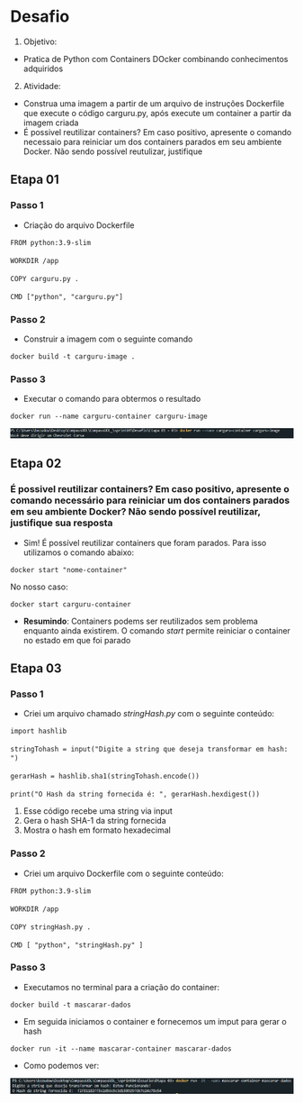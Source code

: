 # **Desafio**
1. Objetivo: 
* Pratica de Python com Containers DOcker combinando conhecimentos adquiridos
2. Atividade:
* Construa uma imagem a partir de um arquivo de instruções Dockerfile que execute o código carguru.py, após execute um container a partir da imagem criada
* É possivel reutilizar containers? Em caso positivo, apresente o comando necessaio para reiniciar um dos containers parados em seu ambiente Docker. Não sendo possível reutulizar, justifique

## **Etapa 01**

### **Passo 1**
- Criação do arquivo Dockerfile 
```
FROM python:3.9-slim 

WORKDIR /app

COPY carguru.py .

CMD ["python", "carguru.py"]
```
### **Passo 2**
- Construir a imagem com o seguinte comando 
```
docker build -t carguru-image .
```
### **Passo 3**
- Executar o comando para obtermos o resultado
```
docker run --name carguru-container carguru-image
```
<img src="/sprint04/evidencias/img/ExecucaoCarguru.png">

## **Etapa 02**
### É possivel reutilizar containers? Em caso positivo, apresente o comando necessário para reiniciar um dos containers parados em seu ambiente Docker? Não sendo possível reutilizar, justifique sua resposta 

- Sim! É possível reutilizar containers que foram parados. Para isso utilizamos o comando abaixo: 
```
docker start "nome-container"

```
No nosso caso: 
```
docker start carguru-container
```
- **Resumindo**: Containers podems ser reutilizados sem problema enquanto ainda existirem. O comando *start* permite reiniciar o container no estado em que foi parado

## **Etapa 03**
### **Passo 1**
- Criei um arquivo chamado *stringHash.py* com o seguinte conteúdo: 
```
import hashlib

stringTohash = input("Digite a string que deseja transformar em hash: ")

gerarHash = hashlib.sha1(stringTohash.encode())

print("O Hash da string fornecida é: ", gerarHash.hexdigest())
```
1. Esse código recebe uma string via input
2. Gera o hash SHA-1 da string fornecida
3. Mostra o hash em formato hexadecimal

### **Passo 2**
- Criei um arquivo Dockerfile com o seguinte conteúdo: 
```
FROM python:3.9-slim

WORKDIR /app

COPY stringHash.py .

CMD [ "python", "stringHash.py" ]
```

### **Passo 3**
- Executamos no terminal para a criação do container: 
```
docker build -t mascarar-dados
```
- Em seguida iniciamos o container e fornecemos um imput para gerar o hash
```
docker run -it --name mascarar-container mascarar-dados
```
- Como podemos ver: 
<img src="/sprint04/evidencias/img/MascararDados.png">
